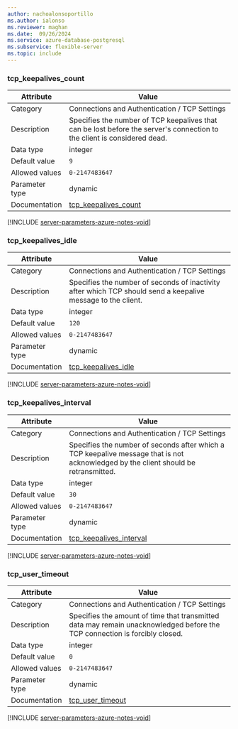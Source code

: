 ```yaml
---
author: nachoalonsoportillo
ms.author: ialonso
ms.reviewer: maghan
ms.date:  09/26/2024
ms.service: azure-database-postgresql
ms.subservice: flexible-server
ms.topic: include
---
```

### tcp_keepalives_count

| Attribute      | Value                                                      |
|----------------|------------------------------------------------------------|
| Category       | Connections and Authentication / TCP Settings |
| Description    | Specifies the number of TCP keepalives that can be lost before the server's connection to the client is considered dead.            |
| Data type      | integer   |
| Default value  | `9`           |
| Allowed values | `0-2147483647` |
| Parameter type | dynamic        |
| Documentation  | [tcp_keepalives_count](https://www.postgresql.org/docs/12/runtime-config-connection.html#GUC-TCP-KEEPALIVES-COUNT)       |


[!INCLUDE [server-parameters-azure-notes-void](./server-parameters-azure-notes-void.md)]



### tcp_keepalives_idle

| Attribute      | Value                                                      |
|----------------|------------------------------------------------------------|
| Category       | Connections and Authentication / TCP Settings |
| Description    | Specifies the number of seconds of inactivity after which TCP should send a keepalive message to the client.                        |
| Data type      | integer   |
| Default value  | `120`         |
| Allowed values | `0-2147483647` |
| Parameter type | dynamic        |
| Documentation  | [tcp_keepalives_idle](https://www.postgresql.org/docs/12/runtime-config-connection.html#GUC-TCP-KEEPALIVES-IDLE)         |


[!INCLUDE [server-parameters-azure-notes-void](./server-parameters-azure-notes-void.md)]



### tcp_keepalives_interval

| Attribute      | Value                                                      |
|----------------|------------------------------------------------------------|
| Category       | Connections and Authentication / TCP Settings |
| Description    | Specifies the number of seconds after which a TCP keepalive message that is not acknowledged by the client should be retransmitted. |
| Data type      | integer   |
| Default value  | `30`          |
| Allowed values | `0-2147483647` |
| Parameter type | dynamic        |
| Documentation  | [tcp_keepalives_interval](https://www.postgresql.org/docs/12/runtime-config-connection.html#GUC-TCP-KEEPALIVES-INTERVAL) |


[!INCLUDE [server-parameters-azure-notes-void](./server-parameters-azure-notes-void.md)]



### tcp_user_timeout

| Attribute      | Value                                                      |
|----------------|------------------------------------------------------------|
| Category       | Connections and Authentication / TCP Settings |
| Description    | Specifies the amount of time that transmitted data may remain unacknowledged before the TCP connection is forcibly closed.          |
| Data type      | integer   |
| Default value  | `0`           |
| Allowed values | `0-2147483647` |
| Parameter type | dynamic        |
| Documentation  | [tcp_user_timeout](https://www.postgresql.org/docs/12/runtime-config-connection.html#GUC-TCP-USER-TIMEOUT)               |


[!INCLUDE [server-parameters-azure-notes-void](./server-parameters-azure-notes-void.md)]



